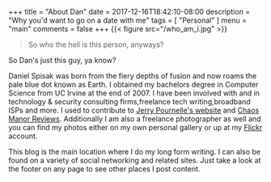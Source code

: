 +++
title = "About Dan"
date = 2017-12-16T18:42:10-08:00
description = "Why you'd want to go on a date with me"
tags = [ "Personal" ]
menu = "main"
comments = false
+++
{{< figure src="/who_am_i.jpg" >}}

> So who the hell is this person, anyways?

So Dan's just this guy, ya know?

Daniel Spisak was born from the fiery depths of fusion and now roams the pale
blue dot known as Earth. I obtained my bachelors degree in Computer Science from
UC Irvine at the end of 2007. I have been involved with and in technology &
security consulting firms,freelance tech writing,broadband ISPs and more. I used
to contribute to [Jerry Pournelle's website](https://www.jerrypournelle.com/chaosmanor/) and [Chaos Manor Reviews](http://chaosmanorreviews.com/). Additionally
I am also a freelance photographer as well and you can find my photos either on
my own personal gallery or up at my [Flickr](https://www.flickr.com/photos/docwho76/) account.

This blog is the main location where I do my long form writing. I can also be
found on a variety of social networking and related sites. Just take a look at
the footer on any page to see other places I post content.
